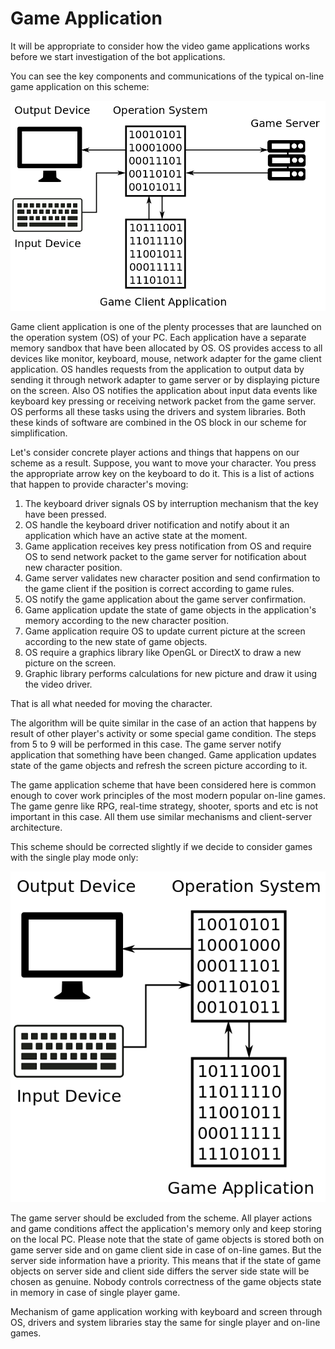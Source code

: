 # Game Application

It will be appropriate to consider how the video game applications works before we start investigation of the bot applications. 

You can see the key components and communications of the typical on-line game application on this scheme:

![On-line Game Application Scheme](game-application.png)

Game client application is one of the plenty processes that are launched on the operation system (OS) of your PC. Each application have a separate memory sandbox that have been allocated by OS. OS provides access to all devices like monitor, keyboard, mouse, network adapter for the game client application. OS handles requests from the application to output data by sending it through network adapter to game server or by displaying picture on the screen. Also OS notifies the application about input data events like keyboard key pressing or receiving network packet from the game server. OS performs all these tasks using the drivers and system libraries. Both these kinds of software are combined in the OS block in our scheme for simplification. 

Let's consider concrete player actions and things that happens on our scheme as a result. Suppose, you want to move your character. You press the appropriate arrow key on the keyboard to do it. This is a list of actions that happen to provide character's moving:

1. The keyboard driver signals OS by interruption mechanism that the key have been pressed.
2. OS handle the keyboard driver notification and notify about it an application which have an active state at the moment.
3. Game application receives key press notification from OS and require OS to send network packet to the game server for notification about new character position.
4. Game server validates new character position and send confirmation to the game client if the position is correct according to game rules.
5. OS notify the game application about the game server confirmation.
6. Game application update the state of game objects in the application's memory according to the new character position.
7. Game application require OS to update current picture at the screen according to the new state of game objects.
8. OS require a graphics library like OpenGL or DirectX to draw a new picture on the screen. 
9. Graphic library performs calculations for new picture and draw it using the video driver.

That is all what needed for moving the character. 

The algorithm will be quite similar in the case of an action that happens by result of other player's activity or some special game condition. The steps from 5 to 9 will be performed in this case. The game server notify application that something have been changed. Game application updates state of the game objects and refresh the screen picture according to it.

The game application scheme that have been considered here is common enough to cover work principles of the most modern popular on-line games. The game genre like RPG, real-time strategy, shooter, sports and etc is not important in this case. All them use similar mechanisms and client-server architecture.

This scheme should be corrected slightly if we decide to consider games with the single play mode only:

![Local Game Application Scheme](game-local-application.png)

The game server should be excluded from the scheme. All player actions and game conditions affect the application's memory only and keep storing on the local PC. Please note that the state of game objects is stored both on game server side and on game client side in case of on-line games. But the server side information have a priority. This means that if the state of game objects on server side and client side differs the server side state will be chosen as genuine. Nobody controls correctness of the game objects state in memory in case of single player game.

Mechanism of game application working with keyboard and screen through OS, drivers and system libraries stay the same for single player and on-line games.
